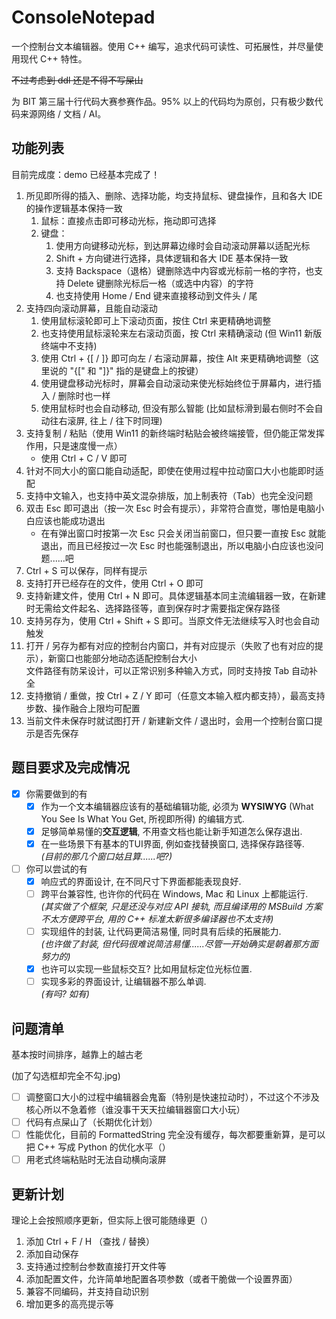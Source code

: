 # ConsoleNotepad

一个控制台文本编辑器。使用 C++ 编写，追求代码可读性、可拓展性，并尽量使用现代 C++ 特性。

~~不过考虑到 ddl 还是不得不写屎山~~

为 BIT 第三届十行代码大赛参赛作品。95% 以上的代码均为原创，只有极少数代码来源网络 / 文档 / AI。

## 功能列表
目前完成度：demo 已经基本完成了！

1. 所见即所得的插入、删除、选择功能，均支持鼠标、键盘操作，且和各大 IDE 的操作逻辑基本保持一致
	1. 鼠标：直接点击即可移动光标，拖动即可选择
	2. 键盘：
		1. 使用方向键移动光标，到达屏幕边缘时会自动滚动屏幕以适配光标
		2. Shift + 方向键进行选择，具体逻辑和各大 IDE 基本保持一致
		3. 支持 Backspace（退格）键删除选中内容或光标前一格的字符，也支持 Delete 键删除光标后一格（或选中内容）的字符
		4. 也支持使用 Home / End 键来直接移动到文件头 / 尾
2. 支持四向滚动屏幕，且能自动滚动
	1. 使用鼠标滚轮即可上下滚动页面，按住 Ctrl 来更精确地调整
	2. 也支持使用鼠标滚轮来左右滚动页面，按 Ctrl 来精确滚动   (但 Win11 新版终端中不支持)
	3. 使用 Ctrl + {[ / ]} 即可向左 / 右滚动屏幕，按住 Alt 来更精确地调整（这里说的 "{[" 和 "]}" 指的是键盘上的按键）
	4. 使用键盘移动光标时，屏幕会自动滚动来使光标始终位于屏幕内，进行插入 / 删除时也一样
	5. 使用鼠标时也会自动移动, 但没有那么智能 (比如鼠标滑到最右侧时不会自动往右滚屏, 往上 / 往下时同理)
3. 支持复制 / 粘贴（使用 Win11 的新终端时粘贴会被终端接管，但仍能正常发挥作用，只是速度慢一点）
	- 使用 Ctrl + C / V 即可
4. 针对不同大小的窗口能自动适配，即使在使用过程中拉动窗口大小也能即时适配
5. 支持中文输入，也支持中英文混杂排版，加上制表符（Tab）也完全没问题
6. 双击 Esc 即可退出（按一次 Esc 时会有提示），非常符合直觉，哪怕是电脑小白应该也能成功退出
	- 在有弹出窗口时按第一次 Esc 只会关闭当前窗口，但只要一直按 Esc 就能退出，而且已经按过一次 Esc 时也能强制退出，所以电脑小白应该也没问题......吧
7. Ctrl + S 可以保存，同样有提示
8. 支持打开已经存在的文件，使用 Ctrl + O 即可
9. 支持新建文件，使用 Ctrl + N 即可。具体逻辑基本同主流编辑器一致，在新建时无需给文件起名、选择路径等，直到保存时才需要指定保存路径
10. 支持另存为，使用 Ctrl + Shift + S 即可。当原文件无法继续写入时也会自动触发
11. 打开 / 另存为都有对应的控制台内窗口，并有对应提示（失败了也有对应的提示），新窗口也能部分地动态适配控制台大小    
    文件路径有防呆设计，可以正常识别多种输入方式，同时支持按 Tab 自动补全
12. 支持撤销 / 重做，按 Ctrl + Z / Y 即可（任意文本输入框内都支持），最高支持步数、操作融合上限均可配置
13. 当前文件未保存时就试图打开 / 新建新文件 / 退出时，会用一个控制台窗口提示是否先保存

## 题目要求及完成情况
- [x] 你需要做到的有
	- [x] 作为一个文本编辑器应该有的基础编辑功能, 必须为 **WYSIWYG**  (What You See Is What You Get, 所视即所得) 的编辑方式.
	- [x] 足够简单易懂的**交互逻辑**, 不用查文档也能让新手知道怎么保存退出.
	- [x] 在一些场景下有基本的TUI界面, 例如查找替换窗口, 选择保存路径等.  
		  *(目前的那几个窗口姑且算......吧?)*
- [ ] 你可以尝试的有
	- [x] 响应式的界面设计, 在不同尺寸下界面都能表现良好.
	- [ ] 跨平台兼容性, 也许你的代码在 Windows, Mac 和 Linux 上都能运行.  
	      *(其实做了个框架, 只是还没与对应 API 接轨, 而且编译用的 MSBuild 方案不太方便跨平台, 用的 C++ 标准太新很多编译器也不太支持)*
	- [ ] 实现组件的封装, 让代码更简洁易懂, 同时具有后续的拓展能力.    
		  *(也许做了封装, 但代码很难说简洁易懂......尽管一开始确实是朝着那方面努力的)*
	- [x] 也许可以实现一些鼠标交互? 比如用鼠标定位光标位置.
	- [ ] 实现多彩的界面设计, 让编辑器不那么单调.   
		  *(有吗? 如有)*

## 问题清单
基本按时间排序，越靠上的越古老

(加了勾选框却完全不勾.jpg)
- [ ] 调整窗口大小的过程中编辑器会鬼畜（特别是快速拉动时），不过这个不涉及核心所以不急着修（谁没事干天天拉编辑器窗口大小玩）
- [ ] 代码有点屎山了（长期优化计划）
- [ ] 性能优化，目前的 FormattedString 完全没有缓存，每次都要重新算，是可以把 C++ 写成 Python 的优化水平（）
- [ ] 用老式终端粘贴时无法自动横向滚屏

## 更新计划
理论上会按照顺序更新，但实际上很可能随缘更（）

1. 添加 Ctrl + F / H （查找 / 替换）
2. 添加自动保存
3. 支持通过控制台参数直接打开文件等
4. 添加配置文件，允许简单地配置各项参数（或者干脆做一个设置界面）
5. 兼容不同编码，并支持自动识别
6. 增加更多的高亮提示等